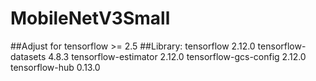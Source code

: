 # MobileNetV3Small
##Adjust for  tensorflow >= 2.5
##Library:  tensorflow              2.12.0
          tensorflow-datasets     4.8.3
          tensorflow-estimator    2.12.0
          tensorflow-gcs-config   2.12.0
          tensorflow-hub          0.13.0
